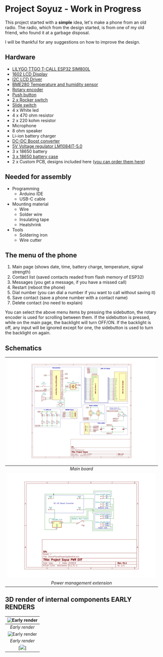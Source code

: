 Project Soyuz - Work in Progress
=====================

This project started with a __simple__ idea, let's make a phone from an old radio.
The radio, which from the design started, is from one of my old friend, who found it at a garbage disposal.

I will be thankful for any suggestions on how to improve the design.

Hardware
--------

* [LILYGO TTGO T-CALL ESP32 SIM800L](https://www.aliexpress.com/item/33045221960.html "Order here")
* [1602 LCD Display](https://www.hestore.hu/prod_10036401.html "Order here")
* [I2C LCD Driver](https://www.hestore.hu/prod_10035516.html "Order here")
* [BME280 Temperature and humidity sensor](https://www.hestore.hu/prod_10039068.html "Order here")
* [Rotary encoder](https://www.hestore.hu/prod_10040813.html "Order here")
* [Push button](https://www.hestore.hu/prod_10028247.html "Order here")
* [2 x Rocker switch](https://www.hestore.hu/prod_10028128.html "Order here")
* [Slide switch](https://www.hestore.hu/prod_10042063.html "Order here")
* 4 x White led
* 4 x 470 ohm resistor
* 2 x 220 kohm resistor
* Microphone
* 8 ohm speaker
* Li-ion battery charger
* [DC-DC Boost converter](https://www.hestore.hu/prod_10042081.html "Order here")
* [5V Voltage regulator LM1084IT-5.0](https://www.hestore.hu/prod_10026480.html "Order here")
* 3 x 18650 battery
* [3 x 18650 battery case](https://www.hestore.hu/prod_10037304.html "Order here")
* 2 x Custom PCB, designs included here ([you can order them here](https://jlcpcb.com/ "JLC PCB"))

Needed for assembly
-------------------

* Programming
	* Arduino IDE
	* USB-C cable
* Mounting material
	* Wire
	* Solder wire
	* Insulating tape
	* Heatshrink
* Tools
	* Soldering iron
	* Wire cutter
	
The menu of the phone
---------------------

1. Main page (shows date, time, battery charge, temperature, signal strength)
1. Contact list (saved contacts readed from flash memory of ESP32)
1. Messages (you get a message, if you have a missed call)
1. Restart (reboot the phone)
1. Dial number (you can dial a number if you want to call without saving it)
1. Save contact (save a phone number with a contact name)
1. Delete contact (no need to explain)

You can select the above menu items by pressing the sidebutton, the rotary encoder is used for scrolling between them.
If the sidebutton is pressed, while on the main page, the backlight will turn OFF/ON.
If the backlight is off, any input will be ignored except for one, the sidebutton is used to turn the backlight on again.

Schematics
----------
|![Schematic](https://github.com/hidvegarpi/Prog2_Project/blob/main/PCB%20files/Schematics/Project%20Soyuz%20Schematic.jpg)|
|:--:|
|*Main board*|
|![Schematic](https://github.com/hidvegarpi/Prog2_Project/blob/main/PCB%20files/Schematics/Project%20Soyuz%20PWR%20EXT%20Schematic.jpg)|
|*Power management extension*|


3D render of internal components EARLY RENDERS
--------------------------------

|![Early render](https://github.com/hidvegarpi/Prog2_Project/blob/main/3D%20Renders/early_render_of_internal_components_1.png)|
|:--:|
|*Early render*|
|![Early render](https://github.com/hidvegarpi/Prog2_Project/blob/main/3D%20Renders/early_render_of_internal_components_1.gif)|
|*Early render*|
|[[<img src="https://img.youtube.com/vi/-1axZrk7Lxg/maxresdefault.jpg" width="50%">]](https://youtu.be/-1axZrk7Lxg)|

